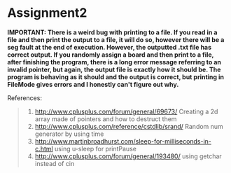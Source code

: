 # Assignment2

**IMPORTANT: There is a weird bug with printing to a file. If you read in a file and then print the output to a file, it will do so, however there will be a seg fault at the end of execution. However, the outputted .txt file has correct output. If you randomly assign a board and then print to a file, after finishing the program, there is a long error message referring to an invalid pointer, but again, the output file is exactly how it should be. The program is behaving as it should and the output is correct, but printing in FileMode gives errors and I honestly can't figure out why.**

References:
> 1. http://www.cplusplus.com/forum/general/69673/ Creating a 2d array made of pointers and how to destruct them
> 2. http://www.cplusplus.com/reference/cstdlib/srand/ Random num generator by using time
> 3. http://www.martinbroadhurst.com/sleep-for-milliseconds-in-c.html using u-sleep for printPause
> 4. http://www.cplusplus.com/forum/general/193480/ using getchar instead of cin 
